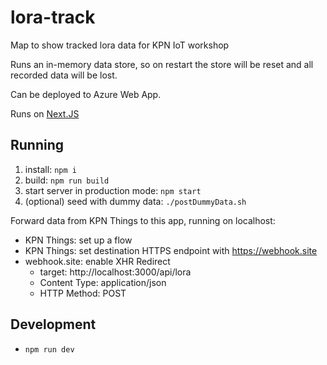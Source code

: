 # lora-track

Map to show tracked lora data for KPN IoT workshop

Runs an in-memory data store, so on restart the store will be reset and all recorded data will be lost.

Can be deployed to Azure Web App.

Runs on [Next.JS](https://nextjs.org)

## Running

1. install: `npm i`
2. build: `npm run build`
3. start server in production mode: `npm start`
4. (optional) seed with dummy data: `./postDummyData.sh`

Forward data from KPN Things to this app, running on localhost:

- KPN Things: set up a flow
- KPN Things: set destination HTTPS endpoint with https://webhook.site
- webhook.site: enable XHR Redirect
    - target: http://localhost:3000/api/lora
    - Content Type: application/json
    - HTTP Method: POST

## Development

- `npm run dev`
